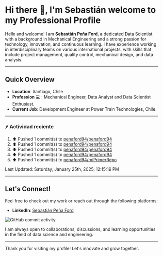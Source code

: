 # Hi there 👋, I'm Sebastián welcome to my Professional Profile

Hello and welcome! I am **Sebastián Peña Ford**, a dedicated Data Scientist with a background in Mechanical Engineering and a strong passion for technology, innovation, and continuous learning. I have experience working in interdisciplinary teams on various international projects, with skills that include project management, quality control, mechanical design, and data analysis.

---

## Quick Overview

- **Location**: Santiago, Chile
- **Profession** :computer: : Mechanical Engineer, Data Analyst and Data Scientist Enthusiast.
- **Current Job**: Development Engineer at Power Train Technologies, Chile.

---

### :zap: Actividad reciente
<!--RECENT_ACTIVITY:start-->
1. ⬆️ Pushed 1 commit(s) to [penaford94/penaford94](https://github.com/penaford94/penaford94)<br>
2. ⬆️ Pushed 1 commit(s) to [penaford94/penaford94](https://github.com/penaford94/penaford94)<br>
3. ⬆️ Pushed 1 commit(s) to [penaford94/penaford94](https://github.com/penaford94/penaford94)<br>
4. ⬆️ Pushed 1 commit(s) to [penaford94/penaford94](https://github.com/penaford94/penaford94)<br>
5. ⬆️ Pushed 1 commit(s) to [penaford94/miPrimerRepo](https://github.com/penaford94/miPrimerRepo)<br>
<!--RECENT_ACTIVITY:end-->
<!--RECENT_ACTIVITY:last_update-->
Last Updated: Saturday, January 25th, 2025, 12:15:19 PM
<!--RECENT_ACTIVITY:last_update_end-->

---

## Let's Connect!

Feel free to check out my work or reach out through the following platforms:

- **LinkedIn**: [Sebastián Peña Ford](https://www.linkedin.com/in/sebastian-pena-ford/)

![GitHub commit activity](https://img.shields.io/github/commit-activity/m/penaford94/penaford94)

I am always open to collaborations, discussions, and learning opportunities in the field of data science and engineering.

---
Thank you for visiting my profile! Let's innovate and grow together.
